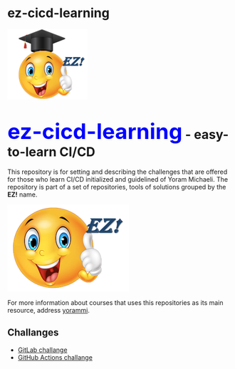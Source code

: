 # ez-cicd-learning
![ez logo](/resources/images/ez/ez-learning.png)
# <font color=blue size="16">ez-cicd-learning</font> - easy-to-learn CI/CD
This repository is for setting and describing the challenges that are offered for those who learn CI/CD initialized and guidelined of Yoram Michaeli.
The repository is part of a set of repositories, tools of solutions grouped by the **EZ!** name.

![ez logo](/resources/images/ez/ez-smiley-small-logo.png)

For more information about courses that uses this repositories as its main resource, address [yorammi](http://www.yorammi.com).
## Challanges

- [GitLab challange](challanges/gitlab-challange)
- [GitHub Actions challange](challanges/github-actions-challange)
